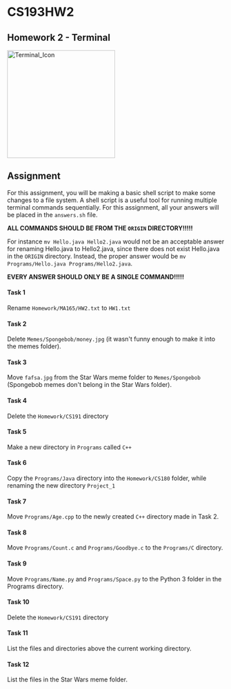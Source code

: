 # CS193HW2

## Homework 2 - Terminal

<img src="https://cdn4.iconfinder.com/data/icons/small-n-flat/24/terminal-512.png" alt="Terminal_Icon" width="250"/>

## Assignment

For this assignment, you will be making a basic shell script to make some changes to a file system.  A shell script is a useful tool for running multiple terminal commands sequentially.  For this assignment, all your answers will be placed in the `answers.sh` file.  

**ALL COMMANDS SHOULD BE FROM THE `ORIGIN` DIRECTORY!!!!!**

For instance `mv Hello.java Hello2.java` would not be an acceptable answer for renaming Hello.java to Hello2.java, since there does not exist Hello.java in the `ORIGIN` directory.  Instead, the proper answer would be `mv Programs/Hello.java Programs/Hello2.java`.

**EVERY ANSWER SHOULD ONLY BE A SINGLE COMMAND!!!!!**

#### Task 1

Rename `Homework/MA165/HW2.txt` to `HW1.txt`



#### Task 2

Delete `Memes/Spongebob/money.jpg` (it wasn't funny enough to make it into the memes folder).



#### Task 3

Move `fafsa.jpg` from the Star Wars meme folder to `Memes/Spongebob` (Spongebob memes don't belong in the Star Wars folder).



#### Task 4

Delete the `Homework/CS191` directory



#### Task 5

Make a new directory in `Programs` called `C++`



#### Task 6

Copy the `Programs/Java` directory into the `Homework/CS180` folder, while renaming the new directory `Project_1`



#### Task 7

Move `Programs/Age.cpp` to the newly created `C++` directory made in Task 2.  



#### Task 8

Move `Programs/Count.c` and `Programs/Goodbye.c` to the `Programs/C` directory.



#### Task 9

Move `Programs/Name.py` and `Programs/Space.py` to the Python 3 folder in the Programs directory.



#### Task 10

Delete the `Homework/CS191` directory


#### Task 11

List the files and directories above the current working directory.



#### Task 12

List the files in the Star Wars meme folder.
